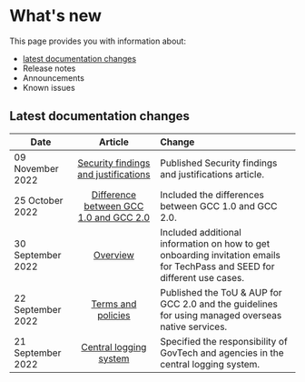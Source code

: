 # What's new
This page provides you with information about:


- [latest documentation changes](#latest-documentation-changes)
- Release notes
- Announcements
- Known issues


## Latest documentation changes

| Date  | Article | Change |
| ------------- |:-------------:|:-------------|
| 09 November 2022 | [Security findings and justifications](security-findings-and-justifications) | Published  Security findings and justifications article. |
| 25 October 2022 | [Difference between GCC 1.0 and GCC 2.0](https://docs.developer.tech.gov.sg/docs/gcc-version-2-user-documentation/gcc-1-0-vs-gcc-2-0/gcc-1-vs-2) | Included the differences between GCC 1.0 and GCC 2.0.|
| 30 September 2022 | [Overview](https://docs.developer.tech.gov.sg/docs/gcc-version-2-user-documentation/) | Included additional information on how to get onboarding invitation emails for TechPass and SEED for different use cases. |
| 22 September 2022 | [Terms and policies](terms-and-policies) | Published the ToU & AUP for GCC 2.0 and the guidelines for using managed overseas native services. |
| 21 September 2022 | [Central logging system](gcc-central-logging-system/aws-log-management-on-gcc) | Specified the responsibility of GovTech and agencies in the central logging system. |
